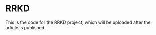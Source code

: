 # RRKD
This is the code for the RRKD project, which will be uploaded after the article is published.
